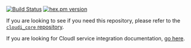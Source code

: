 [![Build Status](https://secure.travis-ci.org/CloudI/cloudi_service_oauth1.png?branch=master)](http://travis-ci.org/CloudI/cloudi_service_oauth1)
[![hex.pm version](https://img.shields.io/hexpm/v/cloudi_service_oauth1.svg)](https://hex.pm/packages/cloudi_service_oauth1)

If you are looking to see if you need this repository, please refer to the [`cloudi_core` repository](https://github.com/CloudI/cloudi_core#about).

If you are looking for CloudI service integration documentation, [go here](https://github.com/CloudI/CloudI#integration).

